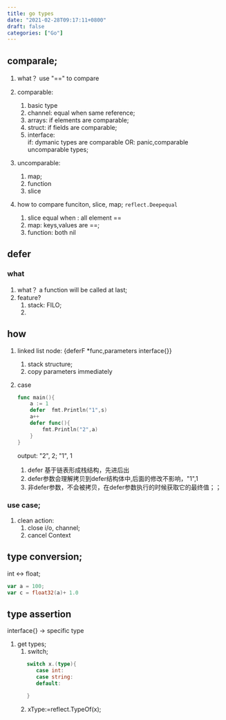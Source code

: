 ```yaml
---
title: go types
date: "2021-02-28T09:17:11+0800"
draft: false
categories: ["Go"]
---
```


## comparale;

1. what？
   use "==" to compare

2. comparable:
    1. basic type
    2. channel: equal when same reference;
    3. arrays: if elements are comparable;
    4. struct: if  fields are comparable;
    5. interface:   
        if: dymanic types are comparable
        OR: panic,comparable uncomparable types;
3. uncomparable:
   1. map;
   2. function
   3. slice
   
4. how to compare funciton, slice, map;
   `reflect.Deepequal`
   1. slice equal when : all element ==
   2. map: keys,values are  ==;
   3. function: both nil





## defer

### what
1. what？
   a function will be called at last;   
2. feature?
   1. stack: FILO;
   2. 

## how 
1. linked list
    node: {deferF *func,parameters interface{}}

    1. stack structure;
    2. copy parameters immediately
    
2. case
   ```go
   func main(){
       a := 1
       defer  fmt.Println("1",s)
       a++
       defer func(){
           fmt.Println("2",a)
       }
   }
   ```
   output:
   "2", 2;
   "1", 1
   1. defer 基于链表形成栈结构，先进后出
   2. defer参数会理解拷贝到defer结构体中,后面的修改不影响，"1",1
   3. 非defer参数，不会被拷贝，在defer参数执行的时候获取它的最终值；；






### use case;

1. clean action:
   1. close i/o, channel; 
   2. cancel Context


## type conversion;

int <-> float;

```go
var a = 100;
var c = float32(a)+ 1.0
```

## type assertion

interface{} -> specific type

1. get types;
   1.  switch; 
      ```go
         switch x.(type){
            case int:
            case string:
            default:

         }

      ```
   2. xType:=reflect.TypeOf(x);
